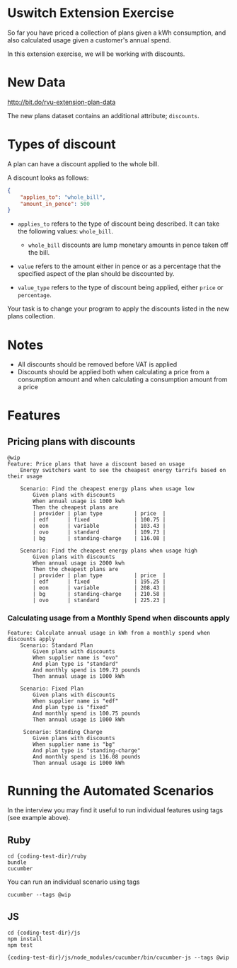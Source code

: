 # Uswitch Extension Exercise

So far you have priced a collection of plans given a kWh consumption, and also calculated usage given a customer's annual spend.

In this extension exercise, we will be working with discounts.

# New Data

http://bit.do/rvu-extension-plan-data

The new plans dataset contains an additional attribute; `discounts`.

# Types of discount

A plan can have a discount applied to the whole bill.

A discount looks as follows:

```json
{
    "applies_to": "whole_bill",
    "amount_in_pence": 500
}
```

+ `applies_to` refers to the type of discount being described. It can take the following values: `whole_bill`.
    + `whole_bill` discounts are lump monetary amounts in pence taken off the bill.
    
+ `value` refers to the amount either in pence or as a percentage that the specified aspect of the plan should be discounted by.
+ `value_type` refers to the type of discount being applied, either `price` or `percentage`.

Your task is to change your program to apply the discounts listed in the new plans collection.

# Notes

+ All discounts should be removed before VAT is applied
+ Discounts should be applied both when calculating a price from a consumption amount and when calculating a consumption amount from a price


# Features

## Pricing plans with discounts

```
@wip
Feature: Price plans that have a discount based on usage 
    Energy switchers want to see the cheapest energy tarrifs based on their usage

    Scenario: Find the cheapest energy plans when usage low
        Given plans with discounts
        When annual usage is 1000 kwh
        Then the cheapest plans are
        | provider | plan type          | price  |
        | edf      | fixed              | 100.75 |
        | eon      | variable           | 103.43 |
        | ovo      | standard           | 109.73 |
        | bg       | standing-charge    | 116.08 |

    Scenario: Find the cheapest energy plans when usage high
        Given plans with discounts 
        When annual usage is 2000 kwh
        Then the cheapest plans are
        | provider | plan type          | price  |
        | edf      | fixed              | 195.25 |
        | eon      | variable           | 208.43 |
        | bg       | standing-charge    | 210.58 |
        | ovo      | standard           | 225.23 |

```

### Calculating usage from a Monthly Spend when discounts apply 

```
Feature: Calculate annual usage in kWh from a monthly spend when discounts apply
    Scenario: Standard Plan
        Given plans with discounts 
        When supplier name is "ovo"
        And plan type is "standard"
        And monthly spend is 109.73 pounds
        Then annual usage is 1000 kWh
    
    Scenario: Fixed Plan
        Given plans with discounts
        When supplier name is "edf"
        And plan type is "fixed"
        And monthly spend is 100.75 pounds
        Then annual usage is 1000 kWh

     Scenario: Standing Charge
        Given plans with discounts
        When supplier name is "bg"
        And plan type is "standing-charge"
        And monthly spend is 116.08 pounds
        Then annual usage is 1000 kWh
```

# Running the Automated Scenarios 

In the interview you may find it useful to run individual features using tags (see example above).

## Ruby 

```
cd {coding-test-dir}/ruby
bundle
cucumber

```

You can run an individual scenario using tags

```
cucumber --tags @wip
```

## JS 

```
cd {coding-test-dir}/js
npm install
npm test

```

```
{coding-test-dir}/js/node_modules/cucumber/bin/cucumber-js --tags @wip

```